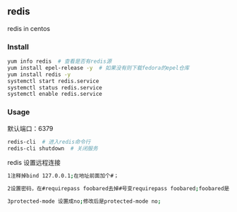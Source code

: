 redis
---
redis in centos


### Install
```sh
yum info redis  # 查看是否有redis源
yum install epel-release -y  # 如果没有则下载fedora的epel仓库
yum install redis -y
systemctl start redis.service
systemctl status redis.service
systemctl enable redis.service
```


### Usage
默认端口：6379
```sh
redis-cli  # 进入redis命令行
redis-cli shutdown  # 关闭服务
```

redis 设置远程连接
```sh
1注释掉bind 127.0.0.1;在地址前面加个#；

2设置密码，在#requirepass foobared去掉#号变requirepass foobared;foobared是密码;

3protected-mode 设置成no;修改后是protected-mode no;
```